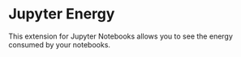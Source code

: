# Jupyter Energy

This extension for Jupyter Notebooks allows you to see the energy consumed by your notebooks.
